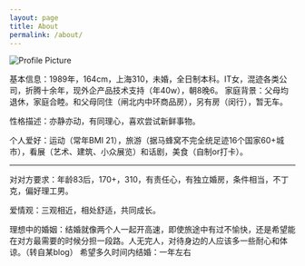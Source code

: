 ```yaml
---
layout: page
title: About
permalink: /about/
---
```


<img src="{{ site.baseurl }}/assets/profile-placeholder.gif" title="Profile Picture" class="profile">

基本信息：1989年，164cm，上海310，未婚，全日制本科。IT女，混迹各类公司，折腾十余年，现外企产品技术支持（年40w），朝8晚6。
家庭背景：父母均退休，家庭合睦。和父母同住（闸北内中环商品房），另有房（闵行），暂无车。

性格描述：亦静亦动，有同理心，喜欢尝试新鲜事物。

个人爱好：运动（常年BMI 21），旅游（据马蜂窝不完全统足迹16个国家60+城市），看展（艺术、建筑、小众展览）和话剧，美食（自制or打卡）。

<hr>

对对方要求：年龄83后，170+，310，有责任心，有独立婚房，条件相当，不丁克，偏好理工男。

爱情观：三观相近，相处舒适，共同成长。

理想中的婚姻：结婚就像两个人一起开高速，即使旅途中有过不愉快，还是希望能在对方最需要的时候分担一段路。人无完人，对待身边的人应该多一些耐心和体谅。（转自某blog） 
希望多久时间内结婚：一年左右
